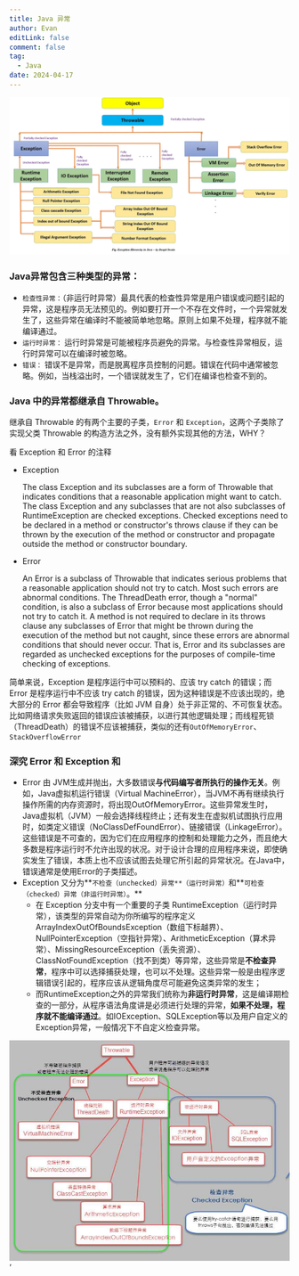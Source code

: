 ```yaml
---
title: Java 异常
author: Evan
editLink: false
comment: false
tag:
  - Java
date: 2024-04-17
---
```


<img src="./image/java_exception_ architecture.png">

### Java异常包含三种类型的异常：

- `检查性异常：`（非运行时异常）最具代表的检查性异常是用户错误或问题引起的异常，这是程序员无法预见的。例如要打开一个不存在文件时，一个异常就发生了，这些异常在编译时不能被简单地忽略。原则上如果不处理，程序就不能编译通过。
- `运行时异常：` 运行时异常是可能被程序员避免的异常。与检查性异常相反，运行时异常可以在编译时被忽略。
- `错误：` 错误不是异常，而是脱离程序员控制的问题。错误在代码中通常被忽略。例如，当栈溢出时，一个错误就发生了，它们在编译也检查不到的。

### **Java 中的异常都继承自 Throwable。**

继承自 Throwable 的有两个主要的子类，`Error` 和 `Exception`，这两个子类除了实现父类 Throwable 的构造方法之外，没有额外实现其他的方法，WHY？

看 Exception 和 Error 的注释

- Exception

    The class Exception and its subclasses are a form of Throwable that indicates conditions that a reasonable application might want to catch.
    The class Exception and any subclasses that are not also subclasses of RuntimeException are checked exceptions. Checked exceptions need to be declared in a method or constructor's throws clause if they can be thrown by the execution of the method or constructor and propagate outside the method or constructor boundary.
    
- Error
    
    An Error is a subclass of Throwable that indicates serious problems that a reasonable application should not try to catch. Most such errors are abnormal conditions. The ThreadDeath error, though a "normal" condition, is also a subclass of Error because most applications should not try to catch it.
    A method is not required to declare in its throws clause any subclasses of Error that might be thrown during the execution of the method but not caught, since these errors are abnormal conditions that should never occur. That is, Error and its subclasses are regarded as unchecked exceptions for the purposes of compile-time checking of exceptions.
    

简单来说，Exception 是程序运行中可以预料的、应该 try catch 的错误；而 Error 是程序运行中不应该 try catch 的错误，因为这种错误是不应该出现的，绝大部分的 Error 都会导致程序（比如 JVM 自身）处于非正常的、不可恢复状态。比如网络请求失败返回的错误应该被捕获，以进行其他逻辑处理；而线程死锁（ThreadDeath）的错误不应该被捕获，类似的还有`OutOfMemoryError`、`StackOverflowError`

### 深究 Error 和 Exception 和

- Error 由 JVM生成并抛出，大多数错误**与代码编写者所执行的操作无关**。例如，Java虚拟机运行错误（Virtual MachineError），当JVM不再有继续执行操作所需的内存资源时，将出现OutOfMemoryError。这些异常发生时，Java虚拟机（JVM）一般会选择线程终止；还有发生在虚拟机试图执行应用时，如类定义错误（NoClassDefFoundError）、链接错误（LinkageError）。这些错误是不可查的，因为它们在应用程序的控制和处理能力之外，而且绝大多数是程序运行时不允许出现的状况。对于设计合理的应用程序来说，即使确实发生了错误，本质上也不应该试图去处理它所引起的异常状况。在Java中，错误通常是使用Error的子类描述。
- Exception 又分为**`不检查（unchecked）异常**（运行时异常）`和**`可检查（checked）异常（非运行时异常）`。**
    - 在 Exception 分支中有一个重要的子类 RuntimeException（运行时异常），该类型的异常自动为你所编写的程序定义 ArrayIndexOutOfBoundsException（数组下标越界）、NullPointerException（空指针异常）、ArithmeticException（算术异常）、MissingResourceException（丢失资源）、ClassNotFoundException（找不到类）等异常，这些异常是**不检查异常**，程序中可以选择捕获处理，也可以不处理。这些异常一般是由程序逻辑错误引起的，程序应该从逻辑角度尽可能避免这类异常的发生；
    - 而RuntimeException之外的异常我们统称为**非运行时异常**，这是编译期检查的一部分，从程序语法角度讲是必须进行处理的异常，**如果不处理，程序就不能编译通过**。如IOException、SQLException等以及用户自定义的Exception异常，一般情况下不自定义检查异常。

<img src="./image/java_exception_architecture_2.jpg">’